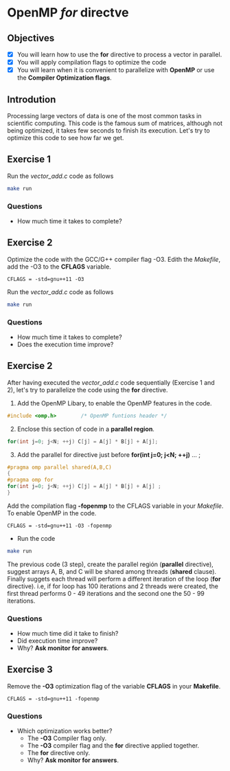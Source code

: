 # OpenMP *for* directve

## Objectives

- [x] You will learn how to use the **for** directive to process a vector in parallel.
- [x] You will apply compilation flags to optimize the code
- [x] You will learn when it is convenient to parallelize with **OpenMP** or use the **Compiler Optimization flags**.

## Introdution

Processing large vectors of data is one of the most common tasks in scientific computing. This code is the famous sum of matrices, although not being optimized, it takes few seconds to finish its execution. Let's try to optimize this code to see how far we get.

## Exercise 1

Run the *vector_add.c* code as follows

```bash
make run 
```

### Questions

* How much time it takes to complete?

## Exercise 2

Optimize the code with the GCC/G++ compiler flag -O3. Edith the *Makefile*, add the -O3 to the **CFLAGS** variable.

```basemake
CFLAGS = -std=gnu++11 -O3
```

Run the *vector_add.c* code as follows

```bash
make run 
```
### Questions

* How much time it takes to complete?
* Does the execution time improve?

## Exercise 2

After having executed the *vector_add.c* code sequentially (Exercise 1 and 2), let's try to parallelize the code using the **for** directive.  

1. Add the OpenMP Libary, to enable the OpenMP features in the code.

```c
#include <omp.h>        /* OpenMP funtions header */
```

2. Enclose this section of code in a **parallel region**.

```c
for(int j=0; j<N; ++j) C[j] = A[j] * B[j] + A[j];
```

3. Add the parallel for directive just before **for(int j=0; j<N; ++j)** ... ;

```c
#pragma omp parallel shared(A,B,C)
{
#pragma omp for
for(int j=0; j<N; ++j) C[j] = A[j] * B[j] + A[j] ;
}
```

Add the compilation flag **-fopenmp** to the CFLAGS variable in your *Makefile*. To enable OpenMP in the code.

```basemake
CFLAGS = -std=gnu++11 -O3 -fopenmp
```

* Run the code

```bash
make run 
```

The previous code (3 step), create the parallel región (**parallel** directive),  suggest arrays A, B, and C  will be shared among threads (**shared** clause). Finally suggets each thread will perform a different iteration of the loop (**for** directive). i.e, if for loop has 100 iterations and 2 threads were created, the first thread performs 0 - 49 iterations and the second one the 50 - 99 iterations.

### Questions

* How much time did it take to finish? 
* Did execution time improve?
* Why? **Ask monitor for answers**.



## Exercise 3

Remove the **-O3** optimization flag of the variable **CFLAGS** in your **Makefile**. 

```basemake
CFLAGS = -std=gnu++11 -fopenmp
```

### Questions
* Which optimization works better?
    * The **-O3** Compiler flag only.
    * The **-O3** compiler flag and the **for** directive applied together.
    * The **for** directive only.
    * Why? **Ask monitor for answers**.